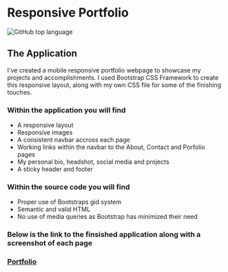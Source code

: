 # Responsive Portfolio
![GitHub top language](https://img.shields.io/github/languages/top/Israel-Molestina/Israel-Molestina.github.io)

## The Application
I've created a mobile responsive portfolio webpage to showcase my projects and accomplishments. I used Bootstrap CSS Framework to create this responsive layout, along with my own CSS file for some of the finishing touches. 

### Within the application you will find
* A responsive layout
* Responsive images
* A consistent navbar accross each page
* Working links within the navbar to the About, Contact and Porfolio pages
* My personal bio, headshot, social media and projects
* A sticky header and footer

### Within the source code you will find
* Proper use of Bootstraps gid system
* Semantic and valid HTML
* No use of media queries as Bootstrap has minimized their need

### Below is the link to the finsished application along with a screenshot of each page

### [Portfolio](israel-molestina.github.io)